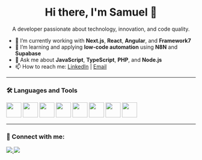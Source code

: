<h1 align="center">Hi there, I'm Samuel 👋</h1>

<p align="center">A developer passionate about technology, innovation, and code quality.</p>

- 🔭 I’m currently working with **Next.js**, **React**, **Angular**, and **Framework7**  
- 🌱 I’m learning and applying **low-code automation** using **N8N** and **Supabase**
- 💬 Ask me about **JavaScript**, **TypeScript**, **PHP**, and **Node.js**
- 📫 How to reach me: [LinkedIn](https://linkedin.com/in/samuelvno) | [Email](mailto:samvitor53@gmail.com)

---

### 🛠️ Languages and Tools

<p align="left">
  <img src="https://cdn.jsdelivr.net/gh/devicons/devicon/icons/javascript/javascript-original.svg" width="40" />
  <img src="https://cdn.jsdelivr.net/gh/devicons/devicon/icons/typescript/typescript-original.svg" width="40" />
  <img src="https://cdn.jsdelivr.net/gh/devicons/devicon/icons/react/react-original.svg" width="40" />
  <img src="https://cdn.jsdelivr.net/gh/devicons/devicon/icons/angularjs/angularjs-original.svg" width="40" />
  <img src="https://cdn.jsdelivr.net/gh/devicons/devicon/icons/php/php-original.svg" width="40" />
  <img src="https://cdn.jsdelivr.net/gh/devicons/devicon/icons/nodejs/nodejs-original.svg" width="40" />
  <img src="https://cdn.jsdelivr.net/gh/devicons/devicon/icons/mysql/mysql-original.svg" width="40" />
  <img src="https://cdn.jsdelivr.net/gh/devicons/devicon/icons/docker/docker-original.svg" width="40" />
</p>

---

### 🔗 Connect with me:

<p>
  <a href="https://linkedin.com/in/samuelvno">
    <img src="https://img.shields.io/badge/LinkedIn-blue?style=for-the-badge&logo=linkedin&logoColor=white"/>
  </a>
  <a href="mailto:samvitor53@gmail.com">
    <img src="https://img.shields.io/badge/Gmail-red?style=for-the-badge&logo=gmail&logoColor=white"/>
  </a>
</p>
